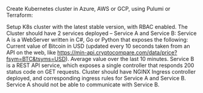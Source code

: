 Create Kubernetes cluster in Azure, AWS or GCP, using Pulumi or Terraform:

Setup K8s cluster with the latest stable version, with RBAC enabled.
The Cluster should have 2 services deployed – Service A and Service B:
Service A is a WebServer written in C#, Go or Python that exposes the following:
Current value of Bitcoin in USD (updated every 10 seconds taken from an API on the web, like https://min-api.cryptocompare.com/data/price?fsym=BTC&tsyms=USD).
Average value over the last 10 minutes.
Service B is a REST API service, which exposes a single controller that responds 200 status code on GET requests.
Cluster should have NGINX Ingress controller deployed, and corresponding ingress rules for Service A and Service B.
Service A should not be able to communicate with Service B.
